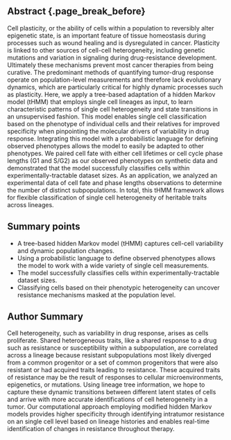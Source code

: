 ## Abstract {.page_break_before}

Cell plasticity, or the ability of cells within a population to reversibly alter epigenetic state, is an important feature of tissue homeostasis during processes such as wound healing and is dysregulated in cancer. Plasticity is linked to other sources of cell-cell heterogeneity, including genetic mutations and variation in signaling during drug-resistance development. Ultimately these mechanisms prevent most cancer therapies from being curative. The predominant methods of quantifying tumor-drug response operate on population-level measurements and therefore lack evolutionary dynamics, which are particularly critical for highly dynamic processes such as plasticity. Here, we apply a tree-based adaptation of a hidden Markov model (tHMM) that employs single cell lineages as input, to learn characteristic patterns of single cell heterogeneity and state transitions in an unsupervised fashion. This model enables single cell classification based on the phenotype of individual cells and their relatives for improved specificity when pinpointing the molecular drivers of variability in drug response. Integrating this model with a probabilistic language for defining observed phenotypes allows the model to easily be adapted to other phenotypes. We paired cell fate with either cell lifetimes or cell cycle phase lengths (G1 and S/G2) as our observed phenotypes on synthetic data and demonstrated that the model successfully classifies cells within experimentally-tractable dataset sizes. As an application, we analyzed an experimental data of cell fate and phase lengths observations to determine the number of distinct subpopulations. In total, this tHMM framework allows for flexible classification of single cell heterogeneity of heritable traits across lineages.

## Summary points

- A tree-based hidden Markov model (tHMM) captures cell-cell variability and dynamic population changes.
- Using a probabilistic language to define observed phenotypes allows the model to work with a wide variety of single cell measurements.
- The model successfully classifies cells within experimentally-tractable dataset sizes.
- Classifying cells based on their phenotypic heterogeneity can uncover resistance mechanisms masked at the population level.

## Author Summary

Cell heterogeneity, such as variability in drug response, arises as cells proliferate. Shared heterogeneous traits, like a shared response to a drug such as resistance or susceptibility within a subpopulation, are correlated across a lineage because resistant subpopulations most likely diverged from a common progenitor or a set of common progenitors that were also resistant or had acquired traits leading to resistance. These acquired traits of resistance may be the result of responses to cellular microenvironments, epigenetics, or mutations. Using lineage tree information, we hope to capture these dynamic transitions between different latent states of cells and arrive with more accurate identifications of cell heterogeneity in a tumor. Our computational approach employing modified hidden Markov models provides higher specificity through identifying intratumor resistance on an single cell level based on lineage histories and enables real-time identification of changes in resistance throughout therapy.
